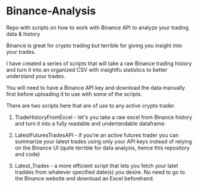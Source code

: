 # Binance-Analysis
Repo with scripts on how to work with Binance API to analyze your trading data &amp; history 

Binance is great for crypto trading but terrible for giving you insight into your trades.

I have created a series of scripts that will take a raw Binance trading history and turn it into an organized CSV with insightfu statistics to better understand your trades.

You will need to have a Binance API key and download the data manually first before uploading it to use with some of the scripts. 

There are two scripts here that are of use to any active crypto trader.

1. TradeHistoryFromExcel - let's you take a raw excel from Binance history and turn it into a fully readable and undertandable dataframe. 

2. LatestFuturesTradesAPI - if you're an active futures trader you can summarize your latest trades using only your API keys instead of relying on the Binance UI (quite terrible for data analysis, hence this repository and code)

3. Latest_Trades - a more efficient script that lets you fetch your latet traddes from whatever specified date(s) you desire. No need to go to the Binance website and download an Excel beforehand. 
